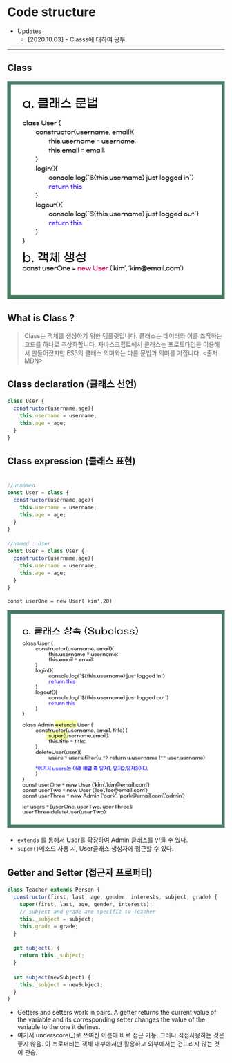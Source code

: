 # Code structure

- Updates
  - [2020.10.03] - Classs에 대하여 공부

---
## Class
![class](../img/class.jpg)

## What is Class ?  
> Class는 객체를 생성하기 위한 템플릿입니다. 클래스는 데이터와 이를 조작하는 코드를 하나로 추상화합니다. 자바스크립트에서 클래스는 프로토타입을 이용해서 만들어졌지만 ES5의 클래스 의미와는 다른 문법과 의미를 가집니다. <출저 MDN>

## Class declaration (클래스 선언)
```javascript
class User {
  constructor(username,age){
    this.username = username;
    this.age = age;
  }
}
```
## Class expression (클래스 표현) 
```javascript

//unnamed
const User = class {
  constructor(username,age){
    this.username = username;
    this.age = age;
  }
}

//named : User
const User = class User {
  constructor(username,age){
    this.username = username;
    this.age = age;
  }
}
```
`const userOne = new User('kim',20)`

![subclass](../img/subclass.jpg)
- `extends` 를 통해서 User를 확장하여 Admin 클래스를 만들 수 있다.
- `super()`메소드 사용 시, User클래스 생성자에 접근할 수 있다.

## Getter and Setter (접근자 프로퍼티)
```javascript
class Teacher extends Person {
  constructor(first, last, age, gender, interests, subject, grade) {
    super(first, last, age, gender, interests);
    // subject and grade are specific to Teacher
    this._subject = subject;
    this.grade = grade;
  }

  get subject() {
    return this._subject;
  }

  set subject(newSubject) {
    this._subject = newSubject;
  }
}
```
- Getters and setters work in pairs. A getter returns the current value of the variable and its corresponding setter changes the value of the variable to the one it defines.
- 여기서 underscore(_)로 쓰여진 이름에 바로 접근 가능, 그러나 직접사용하는 것은 좋지 않음. 이 프로퍼티는 객체 내부에서만 활용하고 외부에서는 건드리지 않는 것이 관습.